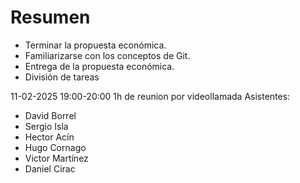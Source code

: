 # Resumen
- Terminar la propuesta económica.
- Familiarizarse con los conceptos de Git.
- Entrega de la propuesta económica.
- División de tareas


11-02-2025 19:00-20:00
1h  de reunion por videollamada
Asistentes: 
- David Borrel
- Sergio Isla
- Hector Acín
- Hugo Cornago
- Victor Martínez
- Daniel Cirac